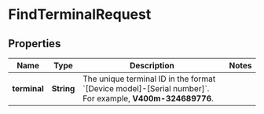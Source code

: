 

# FindTerminalRequest


## Properties

| Name | Type | Description | Notes |
|------------ | ------------- | ------------- | -------------|
|**terminal** | **String** | The unique terminal ID in the format &#x60;[Device model]-[Serial number]&#x60;.   For example, **V400m-324689776**. |  |



